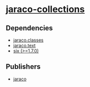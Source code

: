 # [jaraco-collections](https://pypi.org/project/jaraco-collections)

## Dependencies
- [jaraco.classes](packages/j/jaraco.classes.md)
- [jaraco.text](packages/j/jaraco.text.md)
- [six (>=1.7.0)](packages/s/six.md)



## Publishers
- [jaraco](https://pypi.org/user/jaraco)

